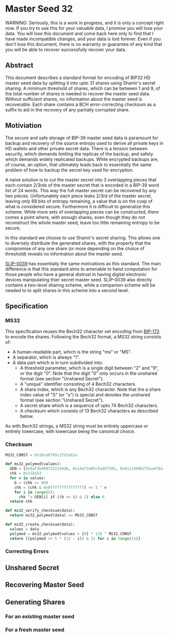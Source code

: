 # Master Seed 32

WARNING: Seriously, this is a work in progress, and it is only a concept right now.
If you try to use this for your valuable data, I promise you will lose your data.
You will lose this document and come back here only to find that I have made incompatible changes,
and your data is lost forever. Even if you don't lose this document, there is no warranty or
guarantee of any kind that you will be able to recover successfully recover your data.

## Abstract

This document describes a standard format for encoding of BIP32 HD master seed data by splitting it into upto 31 shares using Shamir's secret sharing.
A minimum threshold of shares, which can be between 1 and 9, of the total number of shares is needed to recover the master seed data.
Without sufficient shares, no information about the master seed is recoverable.
Each share contains a BCH error-correcting checksum as a suffix to aid in the recovery of any partially corrupted share.

## Motiviation

The secure and safe storage of BIP-39 master seed data is paramount for backup and recovery of the source entropy used to derive all private keys in HD wallets and other private secret data.
There is a tension between security, which demands limiting the replicas of the backup, and safety which demands widely replicated backups.
While encrypted backups are, of course, an option, that ultimately leads back to essentially the same problem of how to backup the secret key used for encryption.

A naive solution is to cut the master secret into 3 overlapping pieces that each contain 2/3rds of the master secret that is encoded in a BIP-39 word list of 24 words.
This way the full master secret can be recovered by any two pieces.
Unfortunately each piece leaks 2/3rd of the master secret, leaving only 88 bits of entropy remaining, a value that is on the cusp of what is considered secure.
Furthermore it is difficult to generalize this scheme.
While more sets of overlapping pieces can be constructed, there comes a point where, with enough shares, even though they do not reconstruct the whole master seed, leave too little remaining entropy to be secure.

In this standard we choose to use Shamir's secret sharing.
This allows one to diversely distribute the generated shares, with the property that the compromise of any one share (or more depending on the choice of threshold) reveals no information about the master seed.

[SLIP-0039](https://github.com/satoshilabs/slips/blob/master/slip-0039.md) has essentially the same motivations as this standard.
The main difference is that this standard aims to amenable to hand computation for those people who have a general distrust in having digital electronic devices manipulating thier secret master seed.
SLIP-0039 also directly contains a two-level sharing scheme, while a companion scheme will be needed to to split shares in this scheme into a second level.

## Specification

### MS32

This specification reuses the Bech32 character set encoding from [BIP-173](https://en.bitcoin.it/wiki/BIP_0173) to encode the shares.
Following the Bech32 format, a MS32 string consists of:

* A human-readable part, which is the string "ms" or "MS".
* A separator, which is always "1".
* A data part which is in turn subdivided into:
  + A threshold parameter, which is a single digit between "2" and "9", or the digit "0".  Note that the digit "0" only occurs in the unshared format (see section "Unshared Secret").
  + A "unique" identifier consisting of 4 Bech32 characters.
  + A share index, which is any Bech32 character.  Note that the a share index value of "S" (or "s")  is special and denotes the unshared format (see section "Unshared Secret").
  + A secret share which is a sequence of upto 74 Bech32 characters.
  + A checksum which consists of 13 Bech32 characters as described below.

As with Bech32 strings, a MS32 string must be entirely uppercase or entirely lowercase, with lowercase being the canonical choice.

### Checksum

```python
MS32_CONST = 0x10ce0795c2fd1e62a

def ms32_polymod(values):
  GEN = [0x0af3b408f2522e8d6, 0x14af3a05c5ad57585, 0x011c660b2f5aa4f0a, 0x0232de02dbbd0bf34, 0x0465bc05167317b61]
  chk = 0x3181b3
  for v in values:
    b = (chk >> 60)
    chk = (chk & 0x0fffffffffffffff) << 5 ^ v
    for i in range(5):
      chk ^= GEN[i] if ((b >> i) & 1) else 0
  return chk

def ms32_verify_checksum(data):
  return ms32_polymod(data) == MS32_CONST

def ms32_create_checksum(data):
  values = data
  polymod = ms32_polymod(values + [0] * 13) ^ MS32_CONST
  return [(polymod >> 5 * (12 - i)) & 31 for i in range(13)]
```

### Correcting Errors

## Unshared Secret

## Recovering Master Seed

## Generating Shares

### For an existing master seed

### For a fresh master seed
